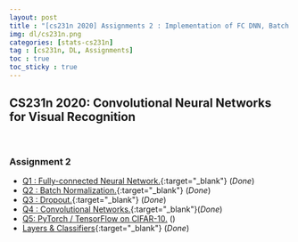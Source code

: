```yaml
---
layout: post
title : "[cs231n 2020] Assignments 2 : Implementation of FC DNN, Batch Normalization, Dropout, Covolutional Networks with Python "
img: dl/cs231n.png
categories: [stats-cs231n]  
tag : [cs231n, DL, Assignments]
toc : true
toc_sticky : true
---
```


## CS231n 2020: Convolutional Neural Networks for Visual Recognition
<br/>

###  Assignment 2

- [Q1 : Fully-connected Neural Network.](https://github.com/SuminizZ/cs231n_Assignments/blob/main/git2/assignments/assignment2/FullyConnectedNets.ipynb){:target="_blank"} (_Done_)
- [Q2 : Batch Normalization.](https://github.com/SuminizZ/cs231n_Assignments/blob/main/git2/assignments/assignment2/BatchNormalization.ipynb){:target="_blank"} (_Done_)
- [Q3 : Dropout.](https://github.com/SuminizZ/cs231n_Assignments/blob/main/git2/assignments/assignment2/Dropout.ipynb){:target="_blank"} (_Done_)
- [Q4 : Convolutional Networks.](https://github.com/SuminizZ/cs231n_Assignments/blob/main/git2/assignments/assignment2/ConvolutionalNetworks.ipynb){:target="_blank"}(_Done_)
- [Q5: PyTorch / TensorFlow on CIFAR-10.]() ()
- [Layers & Classifiers](https://github.com/SuminizZ/cs231n_Assignments/tree/main/git2/assignments/assignment2/cs231n){:target="_blank"} (_Done_)
